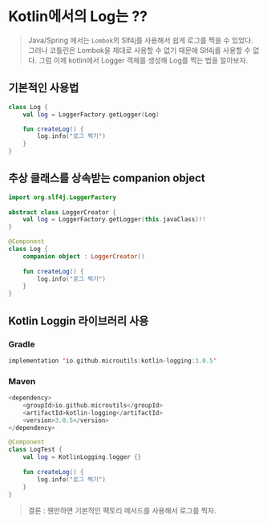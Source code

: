 # Kotlin에서의 Log는 ??

> Java/Spring 에서는 `Lombok`의 Slf4j를 사용해서 쉽게 로그를 찍을 수 있었다. 그러나 코틀린은 Lombok을 제대로 사용할 수 없기 때문에 Slf4j를 사용할 수 없다. 그럼 이제 kotlin에서 Logger 객체를 생성해 Log를 찍는 법을 알아보자.

## 기본적인 사용법

```kotlin
class Log {
    val log = LoggerFactory.getLogger(Log)

    fun createLog() {
        log.info("로그 찍기")
    }
}
```

## 추상 클래스를 상속받는 companion object

```kotlin
import org.slf4j.LoggerFactory
 
abstract class LoggerCreator {
    val log = LoggerFactory.getLogger(this.javaClass)!!
}
```

```kotlin
@Component
class Log {
    companion object : LoggerCreator()
    
    fun createLog() {
        log.info("로그 찍기")
    }
}
```

## Kotlin Loggin 라이브러리 사용

### Gradle

```kotlin
implementation 'io.github.microutils:kotlin-logging:3.0.5'
```

### Maven
```kotlin
<dependency>
    <groupId>io.github.microutils</groupId>
    <artifactId>kotlin-logging</artifactId>
    <version>3.0.5</version>
</dependency>
```

```kotlin
@Component
class LogTest {
    val log = KotlinLogging.logger {}
 
    fun createLog() {
        log.info("로그 찍기")
    }
}
```

> 결론 : 웬만하면 기본적인 팩토리 메서드를 사용해서 로그를 찍자.
